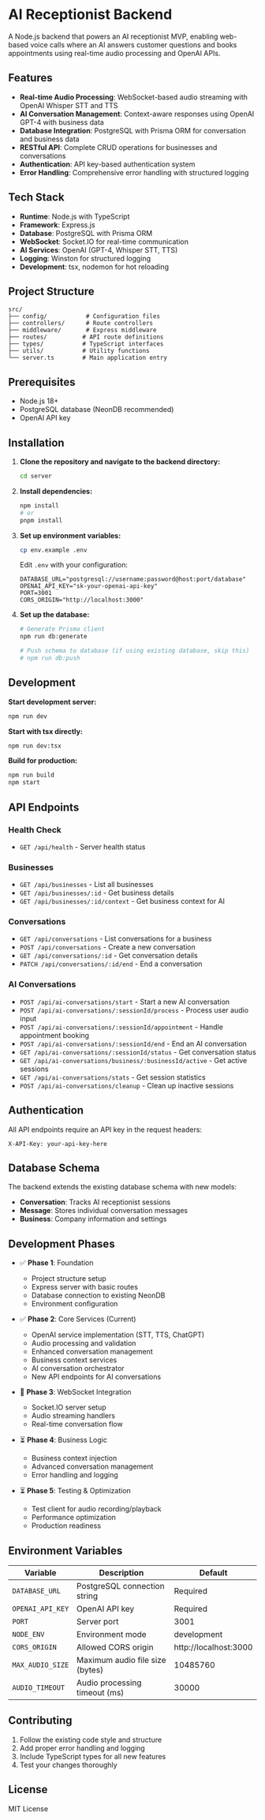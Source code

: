 # AI Receptionist Backend

A Node.js backend that powers an AI receptionist MVP, enabling web-based voice calls where an AI answers customer questions and books appointments using real-time audio processing and OpenAI APIs.

## Features

- **Real-time Audio Processing**: WebSocket-based audio streaming with OpenAI Whisper STT and TTS
- **AI Conversation Management**: Context-aware responses using OpenAI GPT-4 with business data
- **Database Integration**: PostgreSQL with Prisma ORM for conversation and business data
- **RESTful API**: Complete CRUD operations for businesses and conversations
- **Authentication**: API key-based authentication system
- **Error Handling**: Comprehensive error handling with structured logging

## Tech Stack

- **Runtime**: Node.js with TypeScript
- **Framework**: Express.js
- **Database**: PostgreSQL with Prisma ORM
- **WebSocket**: Socket.IO for real-time communication
- **AI Services**: OpenAI (GPT-4, Whisper STT, TTS)
- **Logging**: Winston for structured logging
- **Development**: tsx, nodemon for hot reloading

## Project Structure

```
src/
├── config/           # Configuration files
├── controllers/      # Route controllers
├── middleware/       # Express middleware
├── routes/          # API route definitions
├── types/           # TypeScript interfaces
├── utils/           # Utility functions
└── server.ts        # Main application entry
```

## Prerequisites

- Node.js 18+ 
- PostgreSQL database (NeonDB recommended)
- OpenAI API key

## Installation

1. **Clone the repository and navigate to the backend directory:**
   ```bash
   cd server
   ```

2. **Install dependencies:**
   ```bash
   npm install
   # or
   pnpm install
   ```

3. **Set up environment variables:**
   ```bash
   cp env.example .env
   ```
   
   Edit `.env` with your configuration:
   ```env
   DATABASE_URL="postgresql://username:password@host:port/database"
   OPENAI_API_KEY="sk-your-openai-api-key"
   PORT=3001
   CORS_ORIGIN="http://localhost:3000"
   ```

4. **Set up the database:**
   ```bash
   # Generate Prisma client
   npm run db:generate
   
   # Push schema to database (if using existing database, skip this)
   # npm run db:push
   ```

## Development

**Start development server:**
```bash
npm run dev
```

**Start with tsx directly:**
```bash
npm run dev:tsx
```

**Build for production:**
```bash
npm run build
npm start
```

## API Endpoints

### Health Check
- `GET /api/health` - Server health status

### Businesses
- `GET /api/businesses` - List all businesses
- `GET /api/businesses/:id` - Get business details
- `GET /api/businesses/:id/context` - Get business context for AI

### Conversations
- `GET /api/conversations` - List conversations for a business
- `POST /api/conversations` - Create a new conversation
- `GET /api/conversations/:id` - Get conversation details
- `PATCH /api/conversations/:id/end` - End a conversation

### AI Conversations
- `POST /api/ai-conversations/start` - Start a new AI conversation
- `POST /api/ai-conversations/:sessionId/process` - Process user audio input
- `POST /api/ai-conversations/:sessionId/appointment` - Handle appointment booking
- `POST /api/ai-conversations/:sessionId/end` - End an AI conversation
- `GET /api/ai-conversations/:sessionId/status` - Get conversation status
- `GET /api/ai-conversations/business/:businessId/active` - Get active sessions
- `GET /api/ai-conversations/stats` - Get session statistics
- `POST /api/ai-conversations/cleanup` - Clean up inactive sessions

## Authentication

All API endpoints require an API key in the request headers:
```
X-API-Key: your-api-key-here
```

## Database Schema

The backend extends the existing database schema with new models:

- **Conversation**: Tracks AI receptionist sessions
- **Message**: Stores individual conversation messages
- **Business**: Company information and settings

## Development Phases

- ✅ **Phase 1**: Foundation
  - Project structure setup
  - Express server with basic routes
  - Database connection to existing NeonDB
  - Environment configuration

- ✅ **Phase 2**: Core Services (Current)
  - OpenAI service implementation (STT, TTS, ChatGPT)
  - Audio processing and validation
  - Enhanced conversation management
  - Business context services
  - AI conversation orchestrator
  - New API endpoints for AI conversations

- 🔄 **Phase 3**: WebSocket Integration
  - Socket.IO server setup
  - Audio streaming handlers
  - Real-time conversation flow

- ⏳ **Phase 4**: Business Logic
  - Business context injection
  - Advanced conversation management
  - Error handling and logging

- ⏳ **Phase 5**: Testing & Optimization
  - Test client for audio recording/playback
  - Performance optimization
  - Production readiness

## Environment Variables

| Variable | Description | Default |
|----------|-------------|---------|
| `DATABASE_URL` | PostgreSQL connection string | Required |
| `OPENAI_API_KEY` | OpenAI API key | Required |
| `PORT` | Server port | 3001 |
| `NODE_ENV` | Environment mode | development |
| `CORS_ORIGIN` | Allowed CORS origin | http://localhost:3000 |
| `MAX_AUDIO_SIZE` | Maximum audio file size (bytes) | 10485760 |
| `AUDIO_TIMEOUT` | Audio processing timeout (ms) | 30000 |

## Contributing

1. Follow the existing code style and structure
2. Add proper error handling and logging
3. Include TypeScript types for all new features
4. Test your changes thoroughly

## License

MIT License
